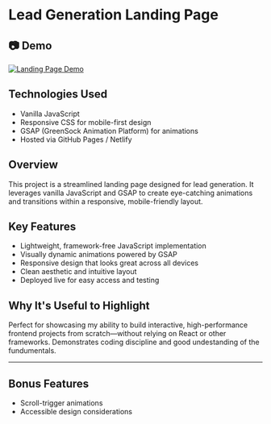 # Lead Generation Landing Page

## 📷 Demo

[![Landing Page Demo](https://raw.githubusercontent.com/expence-tracker/main/assets/demo.png)](https://alexband-pro.github.io/expence-tracker/)

## Technologies Used
- Vanilla JavaScript
- Responsive CSS for mobile-first design
- GSAP (GreenSock Animation Platform) for animations
- Hosted via GitHub Pages / Netlify

## Overview
This project is a streamlined landing page designed for lead generation. It leverages vanilla JavaScript and GSAP to create eye-catching animations and transitions within a responsive, mobile-friendly layout.

## Key Features
- Lightweight, framework-free JavaScript implementation
- Visually dynamic animations powered by GSAP
- Responsive design that looks great across all devices
- Clean aesthetic and intuitive layout
- Deployed live for easy access and testing

## Why It's Useful to Highlight
Perfect for showcasing my ability to build interactive, high-performance frontend projects from scratch—without relying on React or other frameworks. Demonstrates coding discipline and good undestanding of the fundumentals.

---

## Bonus Features
- Scroll-trigger animations
- Accessible design considerations
